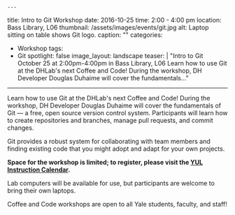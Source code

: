                                                                                                                                                                                         ---
title: Intro to Git Workshop
date: 2016-10-25
time: 2:00 - 4:00 pm
location: Bass Library, L06
thumbnail: /assets/images/events/git.jpg
alt: Laptop sitting on table shows Git logo.
caption: ""
categories: 
  - Workshop
tags:
  - Git
spotlight: false 
image_layout: landscape
teaser: |
  "Intro to Git October 25 at 2:00pm-4:00pm in Bass Library, L06 Learn how to use Git at the DHLab's next Coffee and Code! During the workshop, DH Developer Douglas Duhaime will cover the fundamentals..."
---

Learn how to use Git at the DHLab's next Coffee and Code! During the workshop, DH Developer Douglas Duhaime will cover the fundamentals of Git — a free, open source version control system. Participants will learn how to create repositories and branches, manage pull requests, and commit changes.
   
Git provides a robust system for collaborating with team members and finding existing code that you might adopt and adapt for your own projects.
   
**Space for the workshop is limited; to register, please visit the [YUL Instruction Calendar](http://schedule.yale.edu/event/2914313).**

Lab computers will be available for use, but participants are welcome to bring their own laptops.
   
Coffee and Code workshops are open to all Yale students, faculty, and staff!